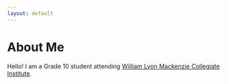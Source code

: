```yaml
---
layout: default
---
```


# About Me
Hello! I am a Grade 10 student attending [William Lyon Mackenzie Collegiate Institute](http://wlmac.ca/).
